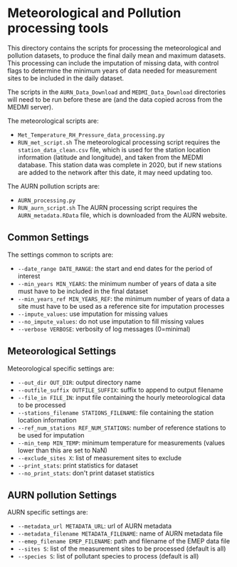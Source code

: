 # Meteorological and Pollution processing tools

This directory contains the scripts for processing the meteorological and pollution
datasets, to produce the final daily mean and maximum datasets. This processing can
include the imputation of missing data, with control flags to determine the minimum
years of data needed for measurement sites to be included in the daily dataset.

The scripts in the `AURN_Data_Download` and `MEDMI_Data_Download` directories will
need to be run before these are (and the data copied across from the MEDMI server).

The meteorological scripts are:
- `Met_Temperature_RH_Pressure_data_processing.py`
- `RUN_met_script.sh`
The meteorological processing script requires the `station_data_clean.csv` file, which
is used for the station location information (latitude and longitude), and taken from
the MEDMI database. This station data was complete in 2020, but if new stations are
added to the network after this date, it may need updating too.

The AURN pollution scripts are:
- `AURN_processing.py`
- `RUN_aurn_script.sh`
The AURN processing script requires the `AURN_metadata.RData` file, which is downloaded
from the AURN website.

## Common Settings

The settings common to scripts are:
- `--date_range DATE_RANGE`: the start and end dates for the period of interest
- `--min_years MIN_YEARS`: the minimum number of years of data a site must have to be included
      in the final dataset
- `--min_years_ref MIN_YEARS_REF`: the minimum number of years of data a site must have to
      be used as a reference site for imputation processes
- `--impute_values`: use imputation for missing values
- `--no_impute_values`: do not use imputation to fill missing values
- `--verbose VERBOSE`: verbosity of log messages (0=minimal)

## Meteorological Settings

Meteorological specific settings are:
- `--out_dir OUT_DIR`: output directory name
- `--outfile_suffix OUTFILE_SUFFIX`: suffix to append to output filename
- `--file_in FILE_IN`: input file containing the hourly meteorological data to be processed
- `--stations_filename STATIONS_FILENAME`: file containing the station location information
- `--ref_num_stations REF_NUM_STATIONS`: number of reference stations to be used for imputation
- `--min_temp MIN_TEMP`: minimum temperature for measurements (values lower than this are set to NaN)
- `--exclude_sites X`: list of measurement sites to exclude
- `--print_stats`: print statistics for dataset
- `--no_print_stats`: don't print dataset statistics

## AURN pollution Settings

AURN specific settings are:
- `--metadata_url METADATA_URL`: url of AURN metadata
- `--metadata_filename METADATA_FILENAME`: name of AURN metadata file
- `--emep_filename EMEP_FILENAME`: path and filename of the EMEP data file
- `--sites S`: list of the measurement sites to be processed (default is all)
- `--species S`: list of pollutant species to process (default is all)
